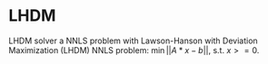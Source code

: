 # LHDM 

LHDM solver a NNLS problem with Lawson-Hanson with Deviation Maximization (LHDM) 
NNLS problem: $\min ||A*x-b||$, s.t. $x>=0$. 
